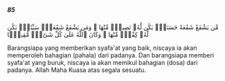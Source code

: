 ##### 85

<span class="ayah">مَّن يَشْفَعْ شَفَٰعَةً حَسَنَةًۭ يَكُن لَّهُۥ نَصِيبٌۭ مِّنْهَا ۖ وَمَن يَشْفَعْ شَفَٰعَةًۭ سَيِّئَةًۭ يَكُن لَّهُۥ كِفْلٌۭ مِّنْهَا ۗ وَكَانَ ٱللَّهُ عَلَىٰ كُلِّ شَىْءٍۢ مُّقِيتًۭا</span>

<span class="ayah_translation">Barangsiapa yang memberikan syafa'at yang baik, niscaya ia akan memperoleh bahagian (pahala) dari padanya. Dan barangsiapa memberi syafa'at yang buruk, niscaya ia akan memikul bahagian (dosa) dari padanya. Allah Maha Kuasa atas segala sesuatu.</span>
